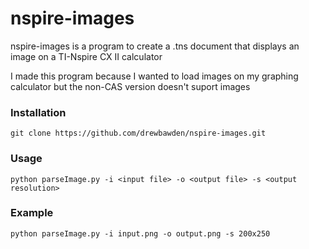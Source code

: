 # nspire-images

nspire-images is a program to create a .tns document that displays an image on a TI-Nspire CX II calculator

I made this program because I wanted to load images on my graphing calculator but the non-CAS version doesn't suport images

### Installation
```
git clone https://github.com/drewbawden/nspire-images.git
```

### Usage
```
python parseImage.py -i <input file> -o <output file> -s <output resolution>
```

### Example
```
python parseImage.py -i input.png -o output.png -s 200x250
```
